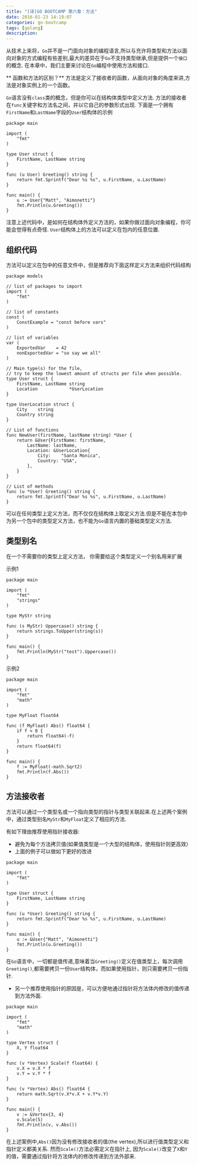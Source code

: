 ```yaml
---
title: "[译]GO BOOTCAMP 第六章：方法"
date: 2016-01-23 14:19:07
categories: go-bootcamp
tags: [golang]
description:
---
```


从技术上来将，`Go`并不是一门面向对象的编程语言,所以与充许将类型和方法以面向对象的方式编程有些差别,最大的差异在于`Go`不支持类型继承,但是提供一个`接口`的概念. 在本章中，我们主要来讨论在`Go`编程中使用方法和接口.
<!--more-->

** 函数和方法的区别？**
方法是定义了接收者的函数，从面向对象的角度来讲,方法是对象实例上的一个函数。

`Go`语言没有`class`类的概念，但是你可以在结构体类型中定义方法.
方法的接收者在`func`关键字和方法名之间，并以它自己的参数形式出现. 下面是一个拥有`FirstName`和`LastName`字段的`User`结构体的示例
```golang 
package main

import (
	"fmt"
)

type User struct {
	FirstName, LastName string
}

func (u User) Greeting() string {
	return fmt.Sprintf("Dear %s %s", u.FirstName, u.LastName)
}

func main() {
	u := User{"Matt", "Aimonetti"}
	fmt.Println(u.Greeting())
}
```
注意上述代码中，是如何在结构体外定义方法的，如果你做过面向对象编程，你可能会觉得有点奇怪. `User`结构体上的方法可以定义在包内的任意位置.

## 组织代码

方法可以定义在包中的任意文件中，但是推荐向下面这样定义方法来组织代码结构
```golang 
package models

// list of packages to import
import (
	"fmt"
)

// list of constants
const (
	ConstExample = "const before vars"
)

// list of variables
var (
	ExportedVar    = 42
	nonExportedVar = "so say we all"
)

// Main type(s) for the file,
// try to keep the lowest amount of structs per file when possible.
type User struct {
	FirstName, LastName string
	Location            *UserLocation
}

type UserLocation struct {
	City    string
	Country string
}

// List of functions
func NewUser(firstName, lastName string) *User {
	return &User{FirstName: firstName,
		LastName: lastName,
		Location: &UserLocation{
			City:    "Santa Monica",
			Country: "USA",
		},
	}
}

// List of methods
func (u *User) Greeting() string {
	return fmt.Sprintf("Dear %s %s", u.FirstName, u.LastName)
}
```
可以在任何类型上定义方法，而不仅仅在结构体上取定义方法.但是不能在本包中为另一个包中的类型定义方法，也不能为`Go`语言内置的基础类型定义方法.


## 类型别名
在一个不需要你的类型上定义方法， 你需要给这个类型定义一个别名用来扩展

示例1 

```golang 
package main

import (
	"fmt"
	"strings"
)

type MyStr string

func (s MyStr) Uppercase() string {
	return strings.ToUpper(string(s))
}

func main() {
	fmt.Println(MyStr("test").Uppercase())
}
```

示例2

```golang
package main

import (
    "fmt"
    "math"
)

type MyFloat float64

func (f MyFloat) Abs() float64 {
    if f < 0 {
        return float64(-f)
    }
    return float64(f)
}

func main() {
    f := MyFloat(-math.Sqrt2)
    fmt.Println(f.Abs())
}
```

## 方法接收者

方法可以通过一个类型名或一个指向类型的指针与类型关联起来.在上述两个案例中，通过类型别名`MyStr`和`MyFloat`定义了相应的方法.

有如下理由推荐使用指针接收器:
- 避免为每个方法拷贝值(如果值类型是一个大型的结构体，使用指针则更高效）
- 上面的例子可以做如下更好的改进

```golang
package main

import (
	"fmt"
)

type User struct {
	FirstName, LastName string
}

func (u *User) Greeting() string {
	return fmt.Sprintf("Dear %s %s", u.FirstName, u.LastName)
}

func main() {
	u := &User{"Matt", "Aimonetti"}
	fmt.Println(u.Greeting())
}
```

在`Go`语言中，一切都是值传递,意味着当`Greeting()`定义在值类型上，每次调用`Greeting()`,都需要拷贝一份`User`结构体，而如果使用指针，则只需要拷贝一份指针.

- 另一个推荐使用指针的原因是，可以方便地通过指针将方法体内修改的值传递到方法外面.
```golang 
package main

import (
	"fmt"
	"math"
)

type Vertex struct {
	X, Y float64
}

func (v *Vertex) Scale(f float64) {
	v.X = v.X * f
	v.Y = v.Y * f
}

func (v *Vertex) Abs() float64 {
	return math.Sqrt(v.X*v.X + v.Y*v.Y)
}

func main() {
	v := &Vertex{3, 4}
	v.Scale(5)
	fmt.Println(v, v.Abs())
}

```

在上述案例中,`Abs()`因为没有修改接收者的值(the vertex),所以进行值类型定义和指针定义都美关系. 然而`Scale()`方法必需定义在指针上, 因为`Scale()`改变了`X`和`Y`的值，需要通过指针将方法体内的修改传递到方法外部来.
